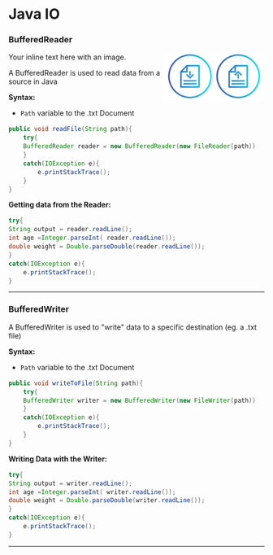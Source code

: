 # Java IO

### BufferedReader

Your inline text here with an <img src="image.png" alt="inline drawing" width="200px" style="float:right; margin-right:0px;" /> image.

A BufferedReader is used to read data from a source in Java <br>



**Syntax:**

- `Path` variable to the .txt Document

```java
public void readFile(String path){
    try{
    BufferedReader reader = new BufferedReader(new FileReader(path))
    }
    catch(IOException e){
        e.printStackTrace();
    }
}
```

**Getting data from the Reader:**

```java
try{
String output = reader.readLine();
int age =Integer.parseInt( reader.readLine());
double weight = Double.parseDouble(reader.readLine());
}
catch(IOException e){
    e.printStackTrace();
}
```

---

### BufferedWriter

A BufferedWriter is used to "write" data to a specific destination (eg. a .txt file)

**Syntax:**

- `Path` variable to the .txt Document

```java
public void writeToFile(String path){
    try{
    BufferedWriter writer = new BufferedWriter(new FileWriter(path))
    }
    catch(IOException e){
        e.printStackTrace();
    }
}
```

**Writing Data with the Writer:**

```java
try{
String output = writer.readLine();
int age =Integer.parseInt( writer.readLine());
double weight = Double.parseDouble(writer.readLine());
}
catch(IOException e){
    e.printStackTrace();
}
```
--- 

